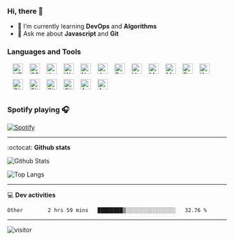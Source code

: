 <h3 align="">Hi, there 👋</h3>

- 🌱 I’m currently learning **DevOps** and **Algorithms**
- 💬 Ask me about **Javascript** and **Git**

### Languages and Tools

<img align="left" alt="HTML5" width="24px" src="https://cdn.jsdelivr.net/gh/devicons/devicon/icons/html5/html5-original.svg" style="padding: 0 0 12px 12px;" />
<img align="left" alt="CSS3" width="24px" src="https://cdn.jsdelivr.net/gh/devicons/devicon/icons/css3/css3-original.svg" style="padding: 0 0 12px 12px;" />
<img align="left" alt="JavaScript" width="24px" src="https://cdn.jsdelivr.net/gh/devicons/devicon/icons/javascript/javascript-original.svg" style="padding: 0 0 12px 12px;" />
<img align="left" alt="Webpack" width="24px" src="https://cdn.jsdelivr.net/gh/devicons/devicon/icons/webpack/webpack-original.svg" style="padding: 0 0 12px 12px;" />
<img align="left" alt="Node.js" width="24px" src="https://cdn.jsdelivr.net/gh/devicons/devicon/icons/nodejs/nodejs-original.svg" style="padding: 0 0 12px 12px;" />
<img align="left" alt="Java" width="24px" src="https://cdn.jsdelivr.net/gh/devicons/devicon/icons/java/java-original.svg" style="padding: 0 0 12px 12px;" />
<img align="left" alt="ReactJS" width="24px" src="https://cdn.jsdelivr.net/gh/devicons/devicon/icons/react/react-original.svg" style="padding: 0 0 12px 12px;" />
<img align="left" alt="VueJS" width="24px" src="https://cdn.jsdelivr.net/gh/devicons/devicon/icons/vuejs/vuejs-original.svg" style="padding: 0 0 12px 12px;" />
<img align="left" alt="MongoDB" width="24px" src="https://cdn.jsdelivr.net/gh/devicons/devicon/icons/mongodb/mongodb-original.svg" style="padding: 0 0 12px 12px;" />
<img align="left" alt="MySQL" width="24px" src="https://cdn.jsdelivr.net/gh/devicons/devicon/icons/mysql/mysql-original.svg" style="padding: 0 0 12px 12px;" />
<img align="left" alt="Docker" width="24px" src="https://cdn.jsdelivr.net/gh/devicons/devicon/icons/docker/docker-plain.svg" style="padding: 0 0 12px 12px;" />
<img align="left" alt="Kubernetes" width="24px" src="https://cdn.jsdelivr.net/gh/devicons/devicon/icons/kubernetes/kubernetes-plain.svg" style="padding: 0 0 12px 12px;" />
<img align="left" alt="Git" width="24px" src="https://cdn.jsdelivr.net/gh/devicons/devicon/icons/git/git-original.svg" style="padding: 0 0 12px 12px;" />

[<img align="left" alt="GitHub" width="24px" src="https://user-images.githubusercontent.com/3369400/139447912-e0f43f33-6d9f-45f8-be46-2df5bbc91289.png" style="padding: 0 0 12px 12px;" />](https://github.com/hoyangtsai#gh-dark-mode-only)
[<img align="left" alt="GitHub" width="24px" src="https://user-images.githubusercontent.com/3369400/139448065-39a229ba-4b06-434b-bc67-616e2ed80c8f.png" style="padding: 0 0 12px 12px;" />](https://github.com/hoyangtsai#gh-light-mode-only)

<img align="left" alt="Gitlab" width="24px" src="https://cdn.jsdelivr.net/gh/devicons/devicon/icons/gitlab/gitlab-original.svg" style="padding: 0 0 12px 12px;" />
<img align="left" alt="Azure" width="24px" src="https://cdn.jsdelivr.net/gh/devicons/devicon/icons/azure/azure-original.svg" style="padding: 0 0 12px 12px;" />
<img align="left" alt="AWS" width="24px" src="https://cdn.jsdelivr.net/gh/devicons/devicon/icons/amazonwebservices/amazonwebservices-original.svg" style="padding: 0 0 12px 12px;" />

<br />
<br />

<div style="clear: both;"></div>

### Spotify playing 🎧

[![Spotify](https://spotify-now-playing-hoyangtsai.vercel.app/api/spotify)](https://open.spotify.com/user/11100258299)

-------

:octocat: **Github stats**

![Github Stats](https://github-readme-stats-hoyangtsai.vercel.app/api?username=hoyangtsai&count_private=true&show_icons=true&theme=blueberry)

![Top Langs](https://github-readme-stats-hoyangtsai.vercel.app/api/top-langs/?username=hoyangtsai&theme=blueberry&layout=compact&langs_count=8)

-------

:computer: **Dev activities**
<!--START_SECTION:waka-->

```text
Other        2 hrs 59 mins   ████████▒░░░░░░░░░░░░░░░░   32.76 %
```

<!--END_SECTION:waka-->

-------

<img src="https://visitor-badge.laobi.icu/badge?page_id=hoyangtsai/hoyangtsai" alt="visitor"/>
<!--  ![visitors](https://visitor-badge.glitch.me/badge?page_id=hoyangtsai/hoyangtsai) -->


[twitter]: https://twitter.com/hoyangtsai
[linkedin]: https://linkedin.com/in/hoyangtsai
